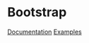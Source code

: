 # Bootstrap

[Documentation](https://getbootstrap.com/docs/5.1)
[Examples](https://getbootstrap.com/docs/5.1/examples)
